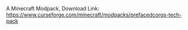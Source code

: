 A Minecraft Modpack,
Download Link: 
https://www.curseforge.com/minecraft/modpacks/prefacedcorgs-tech-pack 

